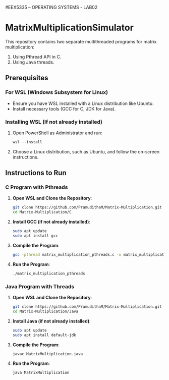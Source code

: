 #EEX5335 – OPERATING SYSTEMS - LAB02

# MatrixMultiplicationSimulator

This repository contains two separate multithreaded programs for matrix multiplication:
1. Using Pthread API in C.
2. Using Java threads.

## Prerequisites

### For WSL (Windows Subsystem for Linux)
- Ensure you have WSL installed with a Linux distribution like Ubuntu.
- Install necessary tools (GCC for C, JDK for Java).

### Installing WSL (If not already installed)
1. Open PowerShell as Administrator and run:
    ```powershell
    wsl --install
    ```
2. Choose a Linux distribution, such as Ubuntu, and follow the on-screen instructions.

## Instructions to Run

### C Program with Pthreads

1. **Open WSL and Clone the Repository**:
    ```sh
    git clone https://github.com/PramudithaM/Matrix-Multiplication.git
    cd Matrix-Multiplication/C
    ```

2. **Install GCC (if not already installed)**:
    ```sh
    sudo apt update
    sudo apt install gcc
    ```

3. **Compile the Program**:
    ```sh
    gcc -pthread matrix_multiplication_pthreads.c -o matrix_multiplication_pthreads
    ```

4. **Run the Program**:
    ```sh
    ./matrix_multiplication_pthreads
    ```

### Java Program with Threads

1. **Open WSL and Clone the Repository**:
    ```sh
    git clone https://github.com/PramudithaM/Matrix-Multiplication.git
    cd Matrix-Multiplication/Java
    ```

2. **Install Java (if not already installed)**:
    ```sh
    sudo apt update
    sudo apt install default-jdk
    ```

3. **Compile the Program**:
    ```sh
    javac MatrixMultiplication.java
    ```

4. **Run the Program**:
    ```sh
    java MatrixMultiplication
    ```
